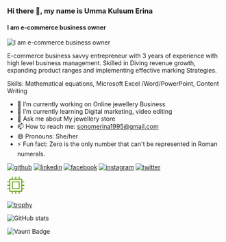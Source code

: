 ### Hi there 👋, my name is Umma Kulsum Erina 
#### I am e-commerce business owner 
![I am e-commerce business owner ]([Banner](https://drive.google.com/uc?export=view&id=1O1tXLyTnXkTCJkZLXgA76uPf5N9UTeE6](https://drive.google.com/uc?export=view&id=1O2Ngau2p_Foz0_hcSL9fFKIb1Z8xrsdz)))

E-commerce business savvy entrepreneur with 3 years of experience with high level business management. Skilled in Diving revenue growth, expanding product ranges and implementing effective marking Strategies.

Skills: Mathematical equations, Microsoft Excel /Word/PowerPoint, Content Writing 

- 🔭 I’m currently working on Online jewellery Business  
- 🌱 I’m currently learning Digital marketing, video editing  
- 💬 Ask me about My jewellery store  
- 📫 How to reach me: sonomerina1995@gmail.com 
- 😄 Pronouns: She/her 
- ⚡ Fun fact: Zero is the only number that can't be represented in Roman numerals. 


[<img src='https://cdn.jsdelivr.net/npm/simple-icons@3.0.1/icons/github.svg' alt='github' height='40'>](https://github.com/Ummakulsumerina)  [<img src='https://cdn.jsdelivr.net/npm/simple-icons@3.0.1/icons/linkedin.svg' alt='linkedin' height='40'>](https://www.linkedin.com/in/UmmaKulsum/)  [<img src='https://cdn.jsdelivr.net/npm/simple-icons@3.0.1/icons/facebook.svg' alt='facebook' height='40'>](https://www.facebook.com/ErinaAltaf)  [<img src='https://cdn.jsdelivr.net/npm/simple-icons@3.0.1/icons/instagram.svg' alt='instagram' height='40'>](https://www.instagram.com/ErinaAltaf/)  [<img src='https://cdn.jsdelivr.net/npm/simple-icons@3.0.1/icons/twitter.svg' alt='twitter' height='40'>](https://twitter.com/ErinaAltaf)  

<a href='https://docs.github.com/en/developers'><img src='https://raw.githubusercontent.com/acervenky/animated-github-badges/master/assets/devbadge.gif' width='40' height='40'></a> 

[![trophy](https://github-profile-trophy.vercel.app/?username=Ummakulsumerina)](https://github.com/ryo-ma/github-profile-trophy)

![GitHub stats](https://github-readme-stats.vercel.app/api?username=Ummakulsumerina&show_icons=true)  

![Vaunt Badge](https://api.vaunt.dev/v1/github/entities/Ummakulsumerina/contributions?format=svg&private=false)  

